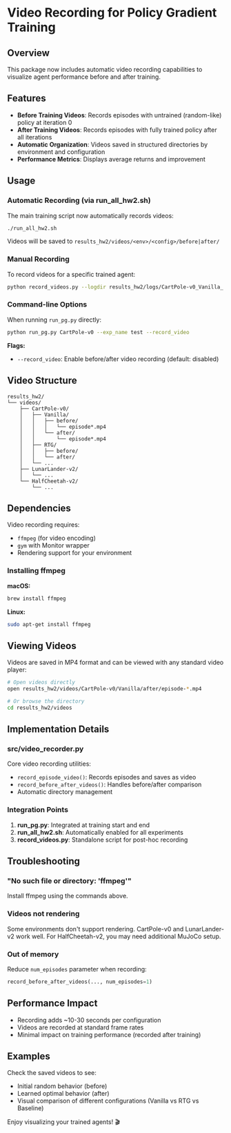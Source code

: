 # Video Recording for Policy Gradient Training

## Overview

This package now includes automatic video recording capabilities to visualize agent performance before and after training.

## Features

- **Before Training Videos**: Records episodes with untrained (random-like) policy at iteration 0
- **After Training Videos**: Records episodes with fully trained policy after all iterations
- **Automatic Organization**: Videos saved in structured directories by environment and configuration
- **Performance Metrics**: Displays average returns and improvement

## Usage

### Automatic Recording (via run_all_hw2.sh)

The main training script now automatically records videos:

```bash
./run_all_hw2.sh
```

Videos will be saved to `results_hw2/videos/<env>/<config>/before|after/`

### Manual Recording

To record videos for a specific trained agent:

```bash
python record_videos.py --logdir results_hw2/logs/CartPole-v0_Vanilla_... --env CartPole-v0
```

### Command-line Options

When running `run_pg.py` directly:

```bash
python run_pg.py CartPole-v0 --exp_name test --record_video
```

**Flags:**
- `--record_video`: Enable before/after video recording (default: disabled)

## Video Structure

```
results_hw2/
└── videos/
    ├── CartPole-v0/
    │   ├── Vanilla/
    │   │   ├── before/
    │   │   │   └── episode*.mp4
    │   │   └── after/
    │   │       └── episode*.mp4
    │   ├── RTG/
    │   │   ├── before/
    │   │   └── after/
    │   └── ...
    ├── LunarLander-v2/
    │   └── ...
    └── HalfCheetah-v2/
        └── ...
```

## Dependencies

Video recording requires:
- `ffmpeg` (for video encoding)
- `gym` with Monitor wrapper
- Rendering support for your environment

### Installing ffmpeg

**macOS:**
```bash
brew install ffmpeg
```

**Linux:**
```bash
sudo apt-get install ffmpeg
```

## Viewing Videos

Videos are saved in MP4 format and can be viewed with any standard video player:

```bash
# Open videos directly
open results_hw2/videos/CartPole-v0/Vanilla/after/episode-*.mp4

# Or browse the directory
cd results_hw2/videos
```

## Implementation Details

### src/video_recorder.py

Core video recording utilities:
- `record_episode_video()`: Records episodes and saves as video
- `record_before_after_videos()`: Handles before/after comparison
- Automatic directory management

### Integration Points

1. **run_pg.py**: Integrated at training start and end
2. **run_all_hw2.sh**: Automatically enabled for all experiments
3. **record_videos.py**: Standalone script for post-hoc recording

## Troubleshooting

### "No such file or directory: 'ffmpeg'"

Install ffmpeg using the commands above.

### Videos not rendering

Some environments don't support rendering. CartPole-v0 and LunarLander-v2 work well. For HalfCheetah-v2, you may need additional MuJoCo setup.

### Out of memory

Reduce `num_episodes` parameter when recording:

```python
record_before_after_videos(..., num_episodes=1)
```

## Performance Impact

- Recording adds ~10-30 seconds per configuration
- Videos are recorded at standard frame rates
- Minimal impact on training performance (recorded after training)

## Examples

Check the saved videos to see:
- Initial random behavior (before)
- Learned optimal behavior (after)
- Visual comparison of different configurations (Vanilla vs RTG vs Baseline)

Enjoy visualizing your trained agents! 🎬
